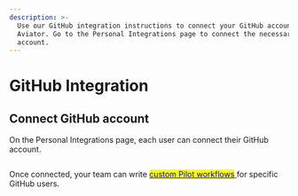 ```yaml
---
description: >-
  Use our GitHub integration instructions to connect your GitHub account to
  Aviator. Go to the Personal Integrations page to connect the necessary
  account.
---
```


# GitHub Integration

## Connect GitHub account

On the Personal Integrations page, each user can connect their GitHub account.

<div data-full-width="false"><figure><img src="../../../.gitbook/assets/Screen Shot 2023-08-20 at 6.13.08 PM.png" alt=""><figcaption></figcaption></figure></div>

Once connected, your team can write [<mark style="color:blue;">custom Pilot workflows</mark> ](../../../pilot-automated-actions.md#slack)for specific GitHub users.
